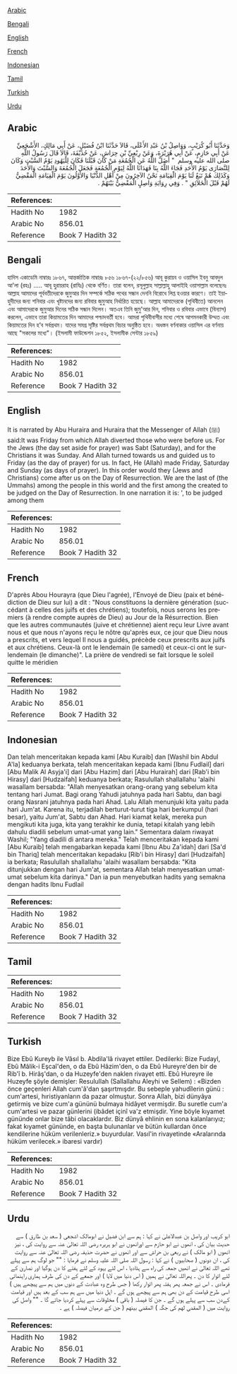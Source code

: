 [Arabic](#arabic)

[Bengali](#bengali)

[English](#english)

[French](#french)

[Indonesian](#indonesian)

[Tamil](#tamil)

[Turkish](#turkish)

[Urdu](#urdu)

## Arabic


<div dir="rtl" lang="ar" style={{fontSize:'larger',backgroundColor:'#f8f9fa',padding:20}}>
وَحَدَّثَنَا أَبُو كُرَيْبٍ، وَوَاصِلُ بْنُ عَبْدِ الأَعْلَى، قَالاَ حَدَّثَنَا ابْنُ فُضَيْلٍ، عَنْ أَبِي مَالِكٍ، الأَشْجَعِيِّ عَنْ أَبِي حَازِمٍ، عَنْ أَبِي هُرَيْرَةَ، وَعَنْ رِبْعِيِّ بْنِ حِرَاشٍ، عَنْ حُذَيْفَةَ، قَالاَ قَالَ رَسُولُ اللَّهِ صلى الله عليه وسلم ‏ "‏ أَضَلَّ اللَّهُ عَنِ الْجُمُعَةِ مَنْ كَانَ قَبْلَنَا فَكَانَ لِلْيَهُودِ يَوْمُ السَّبْتِ وَكَانَ لِلنَّصَارَى يَوْمُ الأَحَدِ فَجَاءَ اللَّهُ بِنَا فَهَدَانَا اللَّهُ لِيَوْمِ الْجُمُعَةِ فَجَعَلَ الْجُمُعَةَ وَالسَّبْتَ وَالأَحَدَ وَكَذَلِكَ هُمْ تَبَعٌ لَنَا يَوْمَ الْقِيَامَةِ نَحْنُ الآخِرُونَ مِنْ أَهْلِ الدُّنْيَا وَالأَوَّلُونَ يَوْمَ الْقِيَامَةِ الْمَقْضِيُّ لَهُمْ قَبْلَ الْخَلاَئِقِ ‏"‏ ‏.‏ وَفِي رِوَايَةِ وَاصِلٍ الْمَقْضِيُّ بَيْنَهُمْ ‏.‏
</div>
<div style={{backgroundColor:'#f8f9fa',padding:20, marginBottom: 10}}><table> <thead> <tr> <th>References:</th> <th></th> </tr> </thead> <tbody><tr><td>Hadith No</td><td>1982</td></tr><tr><td>Arabic No</td><td>856.01</td></tr><tr><td>Reference</td><td>Book 7 Hadith 32</td></tr></tbody></table></div>

## Bengali


<div dir="ltr" lang="bn" style={{fontSize:'larger',backgroundColor:'#f8f9fa',padding:20}}>
হাদিস একাডেমি নাম্বারঃ ১৮৬৭, আন্তর্জাতিক নাম্বারঃ ৮৫৬ ১৮৬৭-(২২/৮৫৬) আবূ কুরায়ব ও ওয়াসিল ইবনু আবদুল আ'লা (রহঃ) ..... আবূ হুরায়রাহ (রাযিঃ) থেকে বর্ণিত। তারা বলেন, রসূলুল্লাহ সাল্লাল্লাহু আলাইহি ওয়াসাল্লাম বলেছেনঃ আল্লাহ আমাদের পূর্ববতীদেরকে জুমুআর দিন সম্পর্কে সঠিক পথের সন্ধান দেননি বিরোধে লিপ্ত হওয়ার কারণে। তাই ইয়াহুদীদের জন্য শনিবার এবং খৃষ্টানদের জন্য রবিবার জুমুআহ নির্ধারিত হয়েছে। আল্লাহ আমাদেরকে (পৃথিবীতে) আনলেন এবং আমাদেরকে জুমুআর দিনের সঠিক সন্ধান দিলেন। অতএব তিনি জুমু'আর দিন, শনিবার ও রবিবার এভাবে (বিন্যাস) করলেন, এভাবে তারা কিয়ামতের দিন আমাদের পশ্চাদবর্তী হবে। আমরা পৃথিবীবাসীর মধ্যে শেষে আগমনকারী উম্মত এবং কিয়ামতের দিন হ’ব সর্বপ্রথম। যাদের সমগ্র সৃষ্টির সর্বপ্রথম বিচার অনুষ্ঠিত হবে। অধস্তন বর্ণনাকার ওয়াসিল এর বর্ণনায় আছে "সকলের মধ্যে"। (ইসলামী ফাউন্ডেশন ১৮৫২, ইসলামীক সেন্টার ১৮৫৯)
</div>
<div style={{backgroundColor:'#f8f9fa',padding:20, marginBottom: 10}}><table> <thead> <tr> <th>References:</th> <th></th> </tr> </thead> <tbody><tr><td>Hadith No</td><td>1982</td></tr><tr><td>Arabic No</td><td>856.01</td></tr><tr><td>Reference</td><td>Book 7 Hadith 32</td></tr></tbody></table></div>

## English


<div dir="ltr" lang="en" style={{fontSize:'larger',backgroundColor:'#f8f9fa',padding:20}}>
It is narrated by Abu Huraira and Huraira that the Messenger of Allah (ﷺ) said:It was Friday from which Allah diverted those who were before us. For the Jews (the day set aside for prayer) was Sabt (Saturday), and for the Christians it was Sunday. And Allah turned towards us and guided us to Friday (as the day of prayer) for us. In fact, He (Allah) made Friday, Saturday and Sunday (as days of prayer). In this order would they (Jews and Christians) come after us on the Day of Resurrection. We are the last of (the Ummahs) among the people in this world and the first among the created to be judged on the Day of Resurrection. In one narration it is: ', to be judged among them
</div>
<div style={{backgroundColor:'#f8f9fa',padding:20, marginBottom: 10}}><table> <thead> <tr> <th>References:</th> <th></th> </tr> </thead> <tbody><tr><td>Hadith No</td><td>1982</td></tr><tr><td>Arabic No</td><td>856.01</td></tr><tr><td>Reference</td><td>Book 7 Hadith 32</td></tr></tbody></table></div>

## French


<div dir="ltr" lang="fr" style={{fontSize:'larger',backgroundColor:'#f8f9fa',padding:20}}>
D'après Abou Hourayra (que Dieu l'agrée), l'Envoyé de Dieu (paix et bénédiction de Dieu sur lui) a dit : "Nous constituons la dernière génération (succédant à celles des juifs et des chrétiens); toutefois, nous serons les premiers (à rendre compte auprès de Dieu) au Jour de la Résurrection. Bien que les autres communautés (juive et chrétienne) aient reçu leur Livre avant nous et que nous n'ayons reçu le nôtre qu'après eux, ce jour que Dieu nous a prescrits, et vers lequel Il nous a guidés, précède ceux prescrits aux juifs et aux chrétiens. Ceux-là ont le lendemain (le samedi) et ceux-ci ont le surlendemain (le dimanche)". La prière de vendredi se fait lorsque le soleil quitte le méridien
</div>
<div style={{backgroundColor:'#f8f9fa',padding:20, marginBottom: 10}}><table> <thead> <tr> <th>References:</th> <th></th> </tr> </thead> <tbody><tr><td>Hadith No</td><td>1982</td></tr><tr><td>Arabic No</td><td>856.01</td></tr><tr><td>Reference</td><td>Book 7 Hadith 32</td></tr></tbody></table></div>

## Indonesian


<div dir="ltr" lang="id" style={{fontSize:'larger',backgroundColor:'#f8f9fa',padding:20}}>
Dan telah menceritakan kepada kami [Abu Kuraib] dan [Washil bin Abdul A'la] keduanya berkata, telah menceritakan kepada kami [Ibnu Fudlail] dari [Abu Malik Al Asyja'i] dari [Abu Hazim] dari [Abu Hurairah] dari [Rab'i bin Hirasy] dari [Hudzaifah] keduanya berkata; Rasulullah shallallahu 'alaihi wasallam bersabda: "Allah menyesatkan orang-orang yang sebelum kita tentang hari Jumat. Bagi orang Yahudi jatuhnya pada hari Sabtu, dan bagi orang Nasrani jatuhnya pada hari Ahad. Lalu Allah menunjuki kita yaitu pada hari Jum'at. Karena itu, terjadilah berturut-turut tiga hari berkumpul (hari besar), yaitu Jum'at, Sabtu dan Ahad. Hari kiamat kelak, mereka pun mengikuti kita juga, kita yang terakhir ke dunia, tetapi kitalah yang lebih dahulu diadili sebelum umat-umat yang lain." Sementara dalam riwayat Washil; "Yang diadili di antara mereka." Telah menceritakan kepada kami [Abu Kuraib] telah mengabarkan kepada kami [Ibnu Abu Za'idah] dari [Sa'd bin Thariq] telah menceritakan kepadaku [Rib'i bin Hirasy] dari [Hudzaifah] ia berkata; Rasulullah shallallahu 'alaihi wasallam bersabda: "Kita ditunjukkan dengan hari Jum'at, sementara Allah telah menyesatkan umat-umat sebelum kita darinya." Dan ia pun menyebutkan hadits yang semakna dengan hadits Ibnu Fudlail
</div>
<div style={{backgroundColor:'#f8f9fa',padding:20, marginBottom: 10}}><table> <thead> <tr> <th>References:</th> <th></th> </tr> </thead> <tbody><tr><td>Hadith No</td><td>1982</td></tr><tr><td>Arabic No</td><td>856.01</td></tr><tr><td>Reference</td><td>Book 7 Hadith 32</td></tr></tbody></table></div>

## Tamil


<div dir="ltr" lang="ta" style={{fontSize:'larger',backgroundColor:'#f8f9fa',padding:20}}>

</div>
<div style={{backgroundColor:'#f8f9fa',padding:20, marginBottom: 10}}><table> <thead> <tr> <th>References:</th> <th></th> </tr> </thead> <tbody><tr><td>Hadith No</td><td>1982</td></tr><tr><td>Arabic No</td><td>856.01</td></tr><tr><td>Reference</td><td>Book 7 Hadith 32</td></tr></tbody></table></div>

## Turkish


<div dir="ltr" lang="tr" style={{fontSize:'larger',backgroundColor:'#f8f9fa',padding:20}}>
Bize Ebû Kureyb ile Vâsıl b. Abdila'lâ rivayet ettiler. Dedilerki: Bize Fudayl, Ebû Mâlik-i Eşcaî'den, o da Ebû Hâzim'den, o da Ebû Hureyre'den bir de Rib'î b. Hirâş'dan, o da Huzeyfe'den naklen rivayet etti. Ebû Hureyre ile Huzeyfe şöyle demişler: Resulullah (Sallallahu Aleyhi ve Sellem) : «Bizden önce geçenleri Allah cum'â'dan şaşırtmışdır. Bu sebeple yahudîlerin günü : cum'artesi, hıristiyanların da pazar olmuştur. Sonra Allah, bizi dünyâya getirmiş ve bize cum'a gününü bulmaya hidâyet vermişdir. Bu suretle cum'a cum'artesi ve pazar günlerini (ibâdet içinî va'z etmişdir. Yine böyle kıyamet gününde onlar bize tâbi olacaklardır. Biz dünyâ ehlinin en sona kalanlarıyız; fakat kıyamet gününde, en başta bulunanlar ve bütün kullardan önce kendilerine hüküm verilenleriz.» buyurdular. Vasıl'in rivayetinde «Aralarında hüküm verilecek.» ibaresi vardır)
</div>
<div style={{backgroundColor:'#f8f9fa',padding:20, marginBottom: 10}}><table> <thead> <tr> <th>References:</th> <th></th> </tr> </thead> <tbody><tr><td>Hadith No</td><td>1982</td></tr><tr><td>Arabic No</td><td>856.01</td></tr><tr><td>Reference</td><td>Book 7 Hadith 32</td></tr></tbody></table></div>

## Urdu


<div dir="rtl" lang="ur" style={{fontSize:'larger',backgroundColor:'#f8f9fa',padding:20}}>
ابو کریب اور واصل بن عبدالاعلیٰ نے کہا : ہم سے ابن فضیل نے ابومالک اشجعی ( سعد بن طارق ) سے حدیث بیان کی ، انھوں نے ابو حازم سے اورانھوں نے ابو ہریرہ رضی اللہ تعالیٰ عنہ سے روایت کی ، نیز انھوں ( ابو مالک ) نے ربعی بن حراش سے اور انھوں نے حضرت حذیفہ رضی اللہ تعالیٰ عنہ سے روایت کی ، ان دونوں ( صحابیوں ) نے کہا : رسول اللہ صلی اللہ علیہ وسلم نے فرمایا : "" جو لوگ ہم سے پہلے تھے اللہ تعالیٰ نے انھیں جمعہ کی راہ سے ہٹادیا ، اس لئے یہود کے لئے ہفتے کا دن ہوگیا اور نصاریٰ کے لئے اتوار کا دن ۔ پھراللہ تعالیٰ نے ہمیں ( اس دنیا میں لایا ) اور جمعے کے دن کی طرف ہماری راہنمائی فرمادی ۔ اس نے جمعہ پھر ہفتہ پھر اتوار رکھا ( جس طرح وہ عبادت کے دنوں میں ہم سے پیچھے ہیں ) اسی طرح قیامت کے دن بھی ہم سے پیچھے ہوں گے ۔ اہل دنیا میں سے ہم سب کے بعد ہیں اور قیامت کےدن سب سے پہلے ہوں گے ۔ جن کا فیصلہ ( باقی ) مخلوقات سے پہلے کردیا جائے گا ۔ "" واصل کی روایت میں ( المقضي لهم کی جگہ ) المقضي بينهم ( جن کے درمیان فیصلہ ) ہے ۔
</div>
<div style={{backgroundColor:'#f8f9fa',padding:20, marginBottom: 10}}><table> <thead> <tr> <th>References:</th> <th></th> </tr> </thead> <tbody><tr><td>Hadith No</td><td>1982</td></tr><tr><td>Arabic No</td><td>856.01</td></tr><tr><td>Reference</td><td>Book 7 Hadith 32</td></tr></tbody></table></div>